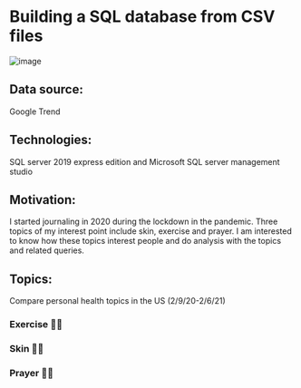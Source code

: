 # Building a SQL database from CSV files

![image](https://miro.medium.com/max/821/1*Fi6masemXJT3Q8YWekQCDQ.png)

## Data source: 

Google Trend

## Technologies: 

SQL server 2019 express edition and Microsoft SQL server management studio

## Motivation: 

I started journaling in 2020 during the lockdown in the pandemic. Three topics of my interest point include skin, exercise and prayer. I am interested to know how these topics interest people and do analysis with the topics and related queries. 

## Topics: 
Compare personal health topics in the US (2/9/20-2/6/21)

### Exercise 🏃‍♂️

### Skin 💅🏼

### Prayer 🙏🏻
